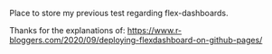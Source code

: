 Place to store my previous test regarding flex-dashboards.

Thanks for the explanations of: <https://www.r-bloggers.com/2020/09/deploying-flexdashboard-on-github-pages/>

